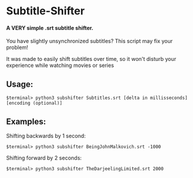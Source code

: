 # Subtitle-Shifter

#### A VERY simple .srt subtitle shifter.

You have slightly unsynchronized subtitles? This script may fix your problem!

It was made to easily shift subtitles over time, so it won't disturb your experience while watching movies or series

## Usage:

```
$terminal> python3 subshifter Subtitles.srt [delta in millisseconds] [encoding (optional)]
```

## Examples:

Shifting backwards by 1 second:

```
$terminal> python3 subshifter BeingJohnMalkovich.srt -1000
```

Shifting forward by 2 seconds:

```
$terminal> python3 subshifter TheDarjeelingLimited.srt 2000
```